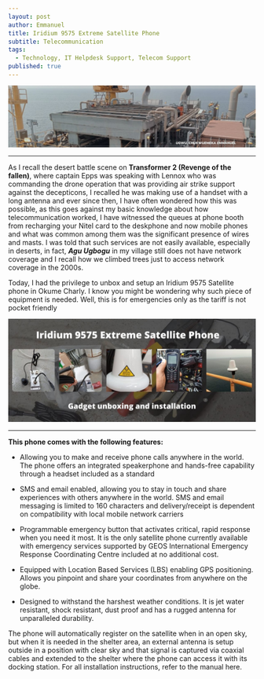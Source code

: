 ```yaml
---
layout: post
author: Emmanuel
title: Iridium 9575 Extreme Satellite Phone
subtitle: Telecommunication
tags:
  - Technology, IT Helpdesk Support, Telecom Support
published: true
---
```



![Okume Charly Complex](../img/trident-okume-charly.jpg "Trident energy Okume CPF")

***



As I recall the desert battle scene on **Transformer 2 (Revenge of the fallen)**, where captain Epps was speaking with Lennox who was commanding the drone operation that was providing air strike support against the decepticons, I recalled he was making use of a handset with a long antenna and ever since then, I have often wondered how this was possible, as this goes against my basic knowledge about how telecommunication worked, I have witnessed the queues at phone booth from recharging your Nitel card to the deskphone and now mobile phones and what was common among them was the significant presence of wires and masts. I was told that such services are not easily available, especially in deserts, in fact, _**Agu Ugbogu**_ in my village still does not have network coverage and I recall how we climbed trees just to access network coverage in the 2000s.

Today, I had the privilege to unbox and setup an Iridium 9575 Satellite phone in Okume Charly. I know you might be wondering why such piece of equipment is needed. Well, this is for emergencies only as the tariff is not pocket friendly

![iridium Satellite phone](../img/Iridium-satellite-phone.jpg "Iridium Satellite Phone")

***

**This phone comes with the following features:**

- Allowing you to make and receive phone calls anywhere in the world. The phone offers an integrated speakerphone and hands-free capability through a headset included as a standard

- SMS and email enabled, allowing you to stay in touch and share experiences with others anywhere in the world. SMS and email messaging is limited to 160 characters and delivery/receipt is dependent on compatibility with local mobile network carriers

- Programmable emergency button that activates critical, rapid response when you need it most. It is the only satellite phone currently available with emergency services supported by GEOS International Emergency Response Coordinating Centre included at no additional cost.

- Equipped with Location Based Services (LBS) enabling GPS positioning. Allows you pinpoint and share your coordinates from anywhere on the globe.

- Designed to withstand the harshest weather conditions. It is jet water resistant, shock resistant, dust proof and has a rugged antenna for unparalleled durability.

The phone will automatically register on the satellite when in an open sky, but when it is needed in the shelter area, an external antenna is setup outside in a position with clear sky and that signal is captured via coaxial cables and extended to the shelter where the phone can access it with its docking station. For all installation instructions, refer to the manual here.
